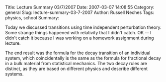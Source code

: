 Title: Lecture Summary 03/7/2007
Date: 2007-03-07 14:08:55
Category: general
Slug: lecture-summary-03-7-2007
Author: Russell Neches
Tags: physics, school
Summary: 


Today we discussed transitions using time independent perturbation
theory. Some strange things happened with relativity that I didn't
catch. OK -- I didn't catch it because I was working on a homework
assignment during lecture.

The end result was the formula for the decay transition of an individual
system, which coincidentally is the same as the formula for fractional
decay in a bulk material from statistical mechanics. The two decay rules
are distinct, as they are based on different physics and describe
different systems.
